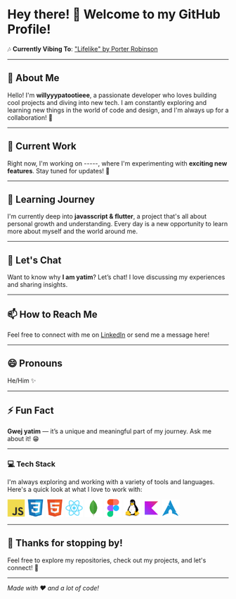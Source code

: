 # Hey there! 👋 Welcome to my GitHub Profile! 

🎶 **Currently Vibing To**: ["Lifelike" by Porter Robinson](https://open.spotify.com/track/1n1RApLXtOg3yR0VYq6mTu)

---

## 🚀 About Me

Hello! I'm **willyyypatootieee**, a passionate developer who loves building cool projects and diving into new tech. I am constantly exploring and learning new things in the world of code and design, and I'm always up for a collaboration! 🌱

---

## 🔭 Current Work

Right now, I'm working on -----, where I'm experimenting with **exciting new features**. Stay tuned for updates! 🚀

---

## 🌱 Learning Journey

I'm currently deep into **javasscript & flutter**, a project that's all about personal growth and understanding. Every day is a new opportunity to learn more about myself and the world around me.

---

## 💬 Let's Chat

Want to know why **I am yatim**? Let’s chat! I love discussing my experiences and sharing insights.

---

## 📫 How to Reach Me

Feel free to connect with me on [LinkedIn](link-to-your-linkedin-profile) or send me a message here!

---

## 😄 Pronouns

He/Him ✨

---

## ⚡ Fun Fact

**Gwej yatim** — it’s a unique and meaningful part of my journey. Ask me about it! 😁

---

### 💻 Tech Stack

I'm always exploring and working with a variety of tools and languages. Here's a quick look at what I love to work with:

<div>
  <img src="https://raw.githubusercontent.com/devicons/devicon/master/icons/javascript/javascript-original.svg" alt="JavaScript" width="40" height="40"/>
  <img src="https://raw.githubusercontent.com/devicons/devicon/master/icons/css3/css3-original.svg" alt="CSS" width="40" height="40"/>
  <img src="https://raw.githubusercontent.com/devicons/devicon/master/icons/html5/html5-original.svg" alt="HTML" width="40" height="40"/>
  <img src="https://raw.githubusercontent.com/devicons/devicon/master/icons/react/react-original.svg" alt="React" width="40" height="40"/>
  <img src="https://raw.githubusercontent.com/devicons/devicon/master/icons/mongodb/mongodb-original.svg" alt="MongoDB" width="40" height="40"/>
  <img src="https://raw.githubusercontent.com/devicons/devicon/master/icons/figma/figma-original.svg" alt="Figma" width="40" height="40"/>
  <img src="https://raw.githubusercontent.com/devicons/devicon/master/icons/linux/linux-original.svg" alt="Linux" width="40" height="40"/>
  <img src="https://raw.githubusercontent.com/devicons/devicon/master/icons/kotlin/kotlin-original.svg" alt="Kotlin" width="40" height="40"/>
  <img src="https://raw.githubusercontent.com/devicons/devicon/master/icons/archlinux/archlinux-original.svg" alt="Arch Linux" width="40" height="40"/>
</div>

---

## 🌟 Thanks for stopping by!

Feel free to explore my repositories, check out my projects, and let's connect! 🚀

---

*Made with ❤️ and a lot of code!*
